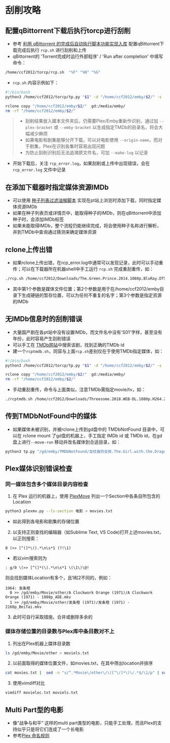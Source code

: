 # 刮削攻略


## 配置qBittorrent下载后执行torcp进行刮削
* 参考 [利用 qBittorrent 的完成后自动执行脚本功能实现入库](qb自动入库.md) 配置qBittorrent下载完成后执行 `rcp.sh` 进行刮削和上传
* qBittorrent的 'Torrent完成时运行外部程序' / 'Run after completion' 中填写命令：
```sh
/home/ccf2012/torcp/rcp.sh  "%F" "%N" "%G"
```

* `rcp.sh` 内容示例如下：
```sh 
#!/bin/bash
python3 /home/ccf2012/torcp/tp.py "$1" -d "/home/ccf2012/emby/$2/" -s  --imdbid "$3" --tmdb-api-key your_tmdb_api_key --tmdb-lang en-US --lang cn,ja,ko --plex-bracket --make-log >>/home/ccf2012/rcp.log 2>>/home/ccf2012/rcp_error.log

rclone copy "/home/ccf2012/emby/$2/"  gd:/media/emby/
rm -rf "/home/ccf2012/emby/$2/"
```
> * 刮削结果放入媒本文件夹后，仍需要Plex/Emby重新作识别，通过加 `--plex-bracket` 或 `--emby-bracket` 以生成指定TMDb的目录名，将会大幅减少麻烦
> * 如果电影和剧集能够分开下载，可以对电影使用 `--origin-name`，而对于剧集，Plex在识别各集时容易出现问题
> * 为防止刮削识别后无法追溯原文件名，可加 `--make-log` 以记录


* 开始下载后，关注 `rcp_error.log`，如果刮削或上传中出现错误，会在 `rcp_error.log` 文件中记录

## 在添加下载器时指定媒体资源IMDb
* 可以使用 [种子列表过滤油猴脚本](https://github.com/ccf-2012/torfilter) 实现在pt站上浏览时添加下载，同时指定媒体资源IMDb
* 如果在种子列表页或详情页中，能取得种子的IMDb，则在qBittorrent中添加种子时，会添加IMDb标签
* 如果未能取得IMDb，整个流程仍能继续完成，将会使用种子名称进行解析，并到TMDb中查询通过猜测来确定媒体资源

## rclone上传出错
* 如果rclone上传出错，在rcp_error.log中通常可以发现记录，此时可以手动重传；可以在下载器所在机器shell中手工运行 `rcp.sh` 完成重刮重传，如：
```sh
./rcp.sh /home/ccf2012/Downloads/The.Green.Prince.2014.1080p.BluRay.DTS.x264-HDS The.Green.Prince.2014.1080p.BluRay.DTS.x264-HDS tt2304915
```
* 其中第1个参数是媒体文件位置；第2个参数是用于在/home/ccf2012/emby目录下生成硬链的暂存位置，可以为任何不重复的名字；第3个参数是指定资源的IMDb


## 无IMDb信息时的刮削错误
* 大量国产剧在各pt站中没有设置IMDb，而文件名中没有'S01'字样，甚至没有年份，此时容易产生刮削错误
* 可以手工在 [TMDb网站](http://themoviedb.org/)中搜索该剧，找到正确的TMDb id
* 建一个`rcptmdb.sh`，同容与上面`rcp.sh`差别仅在于使用TMDb指定媒体，如：
```sh 
#!/bin/bash
python3 /home/ccf2012/torcp/tp.py "$1" -d "/home/ccf2012/emby/$2/" -s  --tmdbid "$3" --tmdb-api-key your_tmdb_api_key --tmdb-lang en-US --lang cn,ja,ko --emby-bracket --make-log >>/home/ccf2012/rcp.log 2>>/home/ccf2012/rcp_error.log

rclone copy "/home/ccf2012/emby/$2/"  gd:/media/emby/
rm -rf "/home/ccf2012/emby/$2/"
``` 

* 手动重刮重传，命令与上面类似，注意TMDb需指定movie/tv，如：
```sh
./rcptmdb.sh /home/ccf2012/Downloads/Threesome.2018.WEB-DL.1080p.H264.2Audio.AAC-HDSWEB Threesome.2018.WEB-DL.1080p.H264.2Audio.AAC-HDSWEB tv108458
```

## 传到TMDbNotFound中的媒体
* 如果媒体未被识别，并被rclone上传到gd盘中的 TMDbNotFound 目录中，可以在 rclone mount 了gd盘的机器上，手工指定 IMDb id 或 TMDb id，在gd盘上进行`--move-run` 移动并改名媒体到合适目录，如：
```sh
python3 tp.py "/gd/emby/TMDbNotFound/龙纹身的女孩.The.Girl.with.the.Dragon.Tattoo.2009" -s --tmdbid m15472 -d /gd124/media/148/emby/   --plex-bracket --tmdb-api-key your_tmdb_api_key  --tmdb-lang en-US --lang cn,ja,ko  --move-run 
```


## Plex媒体识别错误检查
### 同一媒体包含多个媒体目录内容检查
1. 在 Plex 运行的机器上，使用 [PlexMove](https://github.com/ccf-2012/plexmove) 列出一个Section中各条目所包含的Location
```sh
python3 plexmv.py --ls-section 电影 > movies.txt
```
* 如此得到各电影和剧集的存储位置

2. 以支持正则查找的编辑器（如Sublime Text, VS Code)打开上述movies.txt，以正则搜索：
```re
0 (>> [^(]*\().*\n\s*1 (?!\1)
```
* 若以vim搜索则为
```re
: g/0 \(>> [^(]*(\).*\n\s*1 \(\1\)\@!
```

则会找到媒体Location有多个，且1和2不同的，例如：
```
1964: 发条橙
  0 >> /gd/emby/Movie/other/A Clockwork Orange (1971)/A Clockwork Orange (1971) - 1080p_ADE.mkv
  1 >> /gd/emby/Movie/other/发条橙 (1971)/发条橙 (1971) - 2160p_BeiTai.mkv
```
3. 此时可自行采取措施，合并或删除多余的


### 媒体存储位置的目录数与Plex库中条目数对不上
1. 列出在Plex机器上媒体目录数
```sh
ls /gd/emby/Movie/other > moviels.txt
```

2. 以前面取得的媒体位置文件，如movies.txt，在其中筛出location并排序
```sh
cat movies.txt |  sed -n "s/^.*Movie\/other\/\([^\/]*\)\/.*$/\1/p" | sort > movieloc.txt
```

3. 使用vimdiff对比
```sh
vimdiff movieloc.txt moviels.txt
```

## Multi Part型的电影
* 像”战争与和平“ 这样的multi part类型的电影，只能手工处理，而且Plex的支持似乎只是将它们连成了一个长电影
* 参考[Plex 命名规则](https://support.plex.tv/articles/naming-and-organizing-your-movie-media-files/)

